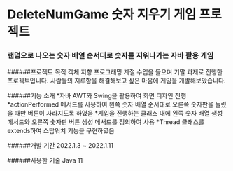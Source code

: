 # DeleteNumGame 숫자 지우기 게임 프로젝트
### 랜덤으로 나오는 숫자 배열 순서대로 숫자를 지워나가는 자바 활용 게임

######프로젝트 목적
객체 지향 프로그래밍 계절 수업을 들으며 기말 과제로 진행한 프로젝트입니다.
사람들의 지루함을 해결해보고 싶은 마음에 게임을 개발해보았습니다.

######기능 소개
*자바 AWT와 Swing을 활용하여 화면 디자인 진행
*actionPerformed 메서드를 사용하여 왼쪽 숫자 배열 순서대로 오른쪽 숫자판을 눌렀을 때만 버튼이 사라지도록 하였음
*게임을 진행하는 클래스 내에 왼쪽 숫자 배열 생성 메서드와 오른쪽 숫자판 버튼 생성 메서드를 정의하여 사용
*Thread 클래스를 extends하여 스탑워치 기능을 구현하였음

######개발 기간
2022.1.3 ~ 2022.1.11

######사용한 기술
Java 11



